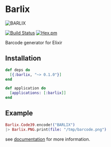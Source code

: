 # Barlix

![BARLIX](https://raw.githubusercontent.com/ananthakumaran/barlix/master/media/logo.png "BARLIX")

[![Build Status](https://secure.travis-ci.org/ananthakumaran/barlix.svg)](http://travis-ci.org/ananthakumaran/barlix)
[![Hex.pm](https://img.shields.io/hexpm/v/barlix.svg)](https://hex.pm/packages/barlix)

Barcode generator for Elixir

## Installation

```elixir
def deps do
  [{:barlix, "~> 0.1.0"}]
end

def application do
  [applications: [:barlix]]
end
```

## Example

```elixir
Barlix.Code39.encode!("BARLIX")
|> Barlix.PNG.print(file: "/tmp/barcode.png")
```

see [documentation](https://hexdocs.pm/barlix/) for more information.
